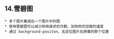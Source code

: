 ## 14.雪碧图

    * 多个图片集成在一个图片中的图
    * 使用雪碧图可以减少网络请求的次数，加快网页加载的速度
    * 通过 background-positon，去定位图片在屏幕的那个位置
